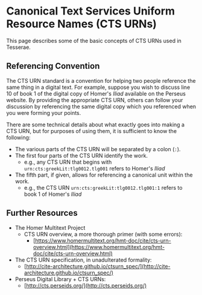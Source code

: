 # Canonical Text Services Uniform Resource Names (CTS URNs)

This page describes some of the basic concepts of CTS URNs used in Tesserae.

## Referencing Convention

The CTS URN standard is a convention for helping two people reference the same thing in a digital text.  For example, suppose you wish to discuss line 10 of book 1 of the digital copy of Homer's _Iliad_ available on the Perseus website.  By providing the appropriate CTS URN, others can follow your discussion by referencing the same digital copy which you referenced when you were forming your points.

There are some technical details about what exactly goes into making a CTS URN, but for purposes of using them, it is sufficient to know the following:

* The various parts of the CTS URN will be separated by a colon (`:`).
* The first four parts of the CTS URN identify the work.
    * e.g., any CTS URN that begins with `urn:cts:greekLit:tlg0012.tlg001` refers to Homer's _Iliad_
* The fifth part, if given, allows for referencing a canonical unit within the work.
    * e.g., the CTS URN `urn:cts:greekLit:tlg0012.tlg001:1` refers to book 1 of Homer's _Iliad_

## Further Resources

* The Homer Multitext Project
    * CTS URN overview, a more thorough primer (with some errors):
        * [https://www.homermultitext.org/hmt-doc/cite/cts-urn-overview.html](https://www.homermultitext.org/hmt-doc/cite/cts-urn-overview.html)
* The CTS URN specification, in unadulterated formality:
    * [http://cite-architecture.github.io/ctsurn_spec/](http://cite-architecture.github.io/ctsurn_spec/)
* Perseus Digital Library + CTS URNs:
    * [http://cts.perseids.org/](http://cts.perseids.org/)
